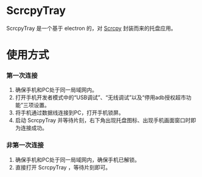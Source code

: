 # ScrcpyTray

ScrcpyTray 是一个基于 electron 的，对 [Scrcpy](https://github.com/Genymobile/scrcpy) 封装而来的托盘应用。


# 使用方式

### 第一次连接
1. 确保手机和PC处于同一局域网内。
1. 打开手机开发者模式中的“USB调试”、“无线调试”以及“停用adb授权超市功能”三项设置。
1. 将手机通过数据线连接到PC，打开手机锁屏。
1. 启动 ScrcpyTray 并等待片刻，右下角出现托盘图标、出现手机画面窗口时即为连接成功。

### 非第一次连接
1. 确保手机和PC处于同一局域网内，确保手机已解锁。
2. 直接打开 ScrcpyTray ，等待片刻即可。
